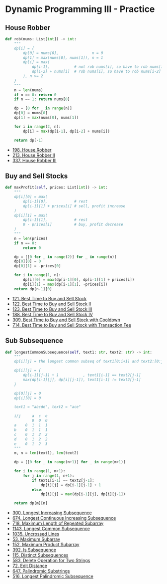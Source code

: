 # Dynamic Programming III - Practice

## House Robber

```py
def rob(nums: List[int]) -> int:
    """
    dp[i] = {
        dp[0] = nums[0],               n = 0
        dp[1] = max(nums[0], nums[1]), n = 1
        dp[i] = max(
            dp[i-1],           # not rob nums[i], so have to rob nums[i-1]
            dp[i-2] + nums[i]  # rob nums[i], so have to rob nums[i-2]
        ), n >= 2
    }
    """
    n = len(nums)
    if n == 0: return 0
    if n == 1: return nums[0]

    dp = [0 for _ in range(n)]
    dp[0] = nums[0]
    dp[1] = max(nums[0], nums[1])

    for i in range(2, n):
        dp[i] = max(dp[i-1], dp[i-2] + nums[i])

    return dp[-1]
```

- [198. House Robber](https://leetcode.com/problems/house-robber/)
- [213. House Robber II](https://leetcode.com/problems/house-robber-ii/)
- [337. House Robber III](https://leetcode.com/problems/house-robber-iii/)

## Buy and Sell Stocks

```py
def maxProfit(self, prices: List[int]) -> int:
    """
    dp[i][0] = max(
        dp[i-1][0],            # rest
        dp[i-1][1] + prices[i] # sell, profit increase
    )
    dp[i][1] = max(
        dp[i-1][1],            # rest
        0 - prices[i]          # buy, profit decrease
    )
    """
    n = len(prices)
    if n == 0:
        return 0

    dp = [[0 for _ in range(2)] for _ in range(n)]
    dp[0][0] = 0
    dp[0][1] = -prices[0]

    for i in range(1, n):
        dp[i][0] = max(dp[i-1][0], dp[i-1][1] + prices[i])
        dp[i][1] = max(dp[i-1][1], -prices[i])
    return dp[n-1][0]
```

- [121. Best Time to Buy and Sell Stock](https://leetcode.com/problems/best-time-to-buy-and-sell-stock/)
- [122. Best Time to Buy and Sell Stock II](https://leetcode.com/problems/best-time-to-buy-and-sell-stock-ii/)
- [123. Best Time to Buy and Sell Stock III](https://leetcode.com/problems/best-time-to-buy-and-sell-stock-iii/)
- [188. Best Time to Buy and Sell Stock IV](https://leetcode.com/problems/best-time-to-buy-and-sell-stock-iv/)
- [309. Best Time to Buy and Sell Stock with Cooldown](https://leetcode.com/problems/best-time-to-buy-and-sell-stock-with-cooldown/)
- [714. Best Time to Buy and Sell Stock with Transaction Fee](https://leetcode.com/problems/best-time-to-buy-and-sell-stock-with-transaction-fee/)

## Sub Subsequence

```py
def longestCommonSubsequence(self, text1: str, text2: str) -> int:
    """
    dp[i][j] = the longest common subseq of text1[0:i+1] and text2:[0:j+1]

    dp[i][j] = {
        dp[i-1][j-1] + 1           , text1[i-1] == text2[j-1]
        max(dp[i-1][j], dp[i][j-1]), text1[i-1] != text2[j-1]
    }

    dp[0][j] = 0
    dp[i][0] = 0

    text1 = "abcde", text2 = "ace"

    i/j     a  c  e
            0  0  0
    a    0  1  1  1
    b    0  1  1  1
    c    0  1  2  2
    d    0  1  2  2
    e    0  1  2  3
    """
    m, n = len(text1), len(text2)

    dp = [[0 for _ in range(n+1)] for _ in range(m+1)]

    for i in range(1, m+1):
        for j in range(1, n+1):
            if text1[i-1] == text2[j-1]:
                dp[i][j] = dp[i-1][j-1] + 1
            else:
                dp[i][j] = max(dp[i-1][j], dp[i][j-1])

    return dp[m][n]
```

- [300. Longest Increasing Subsequence](https://leetcode.com/problems/longest-increasing-subsequence/)
- [674. Longest Continuous Increasing Subsequence](https://leetcode.com/problems/longest-continuous-increasing-subsequence/)
- [718. Maximum Length of Repeated Subarray](https://leetcode.com/problems/maximum-length-of-repeated-subarray/)
- [1143. Longest Common Subsequence](https://leetcode.com/problems/longest-common-subsequence/)
- [1035. Uncrossed Lines](https://leetcode.com/problems/uncrossed-lines/)
- [53. Maximum Subarray](https://leetcode.com/problems/maximum-subarray/)
- [152. Maximum Product Subarray](https://leetcode.com/problems/maximum-product-subarray/description/)
- [392. Is Subsequence](https://leetcode.com/problems/is-subsequence/)
- [115. Distinct Subsequences](https://leetcode.com/problems/distinct-subsequences/)
- [583. Delete Operation for Two Strings](https://leetcode.com/problems/delete-operation-for-two-strings/)
- [72. Edit Distance](https://leetcode.com/problems/edit-distance/)
- [647. Palindromic Substrings](https://leetcode.com/problems/palindromic-substrings/)
- [516. Longest Palindromic Subsequence](https://leetcode.com/problems/longest-palindromic-subsequence/)